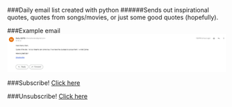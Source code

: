 ###Daily email list created with python
######Sends out inspirational quotes, quotes from songs/movies, or just some good quotes (hopefully).

###Example email
![Example email](/assets/Example.PNG)


###Subscribe!
[Click here](https://forms.gle/XzyGEwAe2XEFFj7AA)


###Unsubscribe!
[Click here](https://forms.gle/DywznevhTdKUMDiy9)



<!-- 
TODO:
add more quotes
change quotecounter to 0
 -->